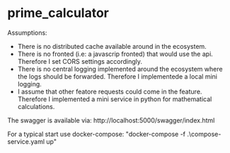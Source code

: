 # prime_calculator

Assumptions:

 - There is no distributed cache available around in the ecosystem.
 - There is no fronted (i.e: a javascrip fronted) that would use the api. Therefore I set CORS settings accordingly.
 - There is no central logging implemented around the ecosystem where the logs should be forwarded. Therefore I implementede a local mini logging.
 - I assume that other featore requests could come in the feature. Therefore I implemented a mini service in python for mathematical calculations.

The swagger is available via:
http://localhost:5000/swagger/index.html

For a typical start use docker-compose:
"docker-compose -f .\compose-service.yaml up"
